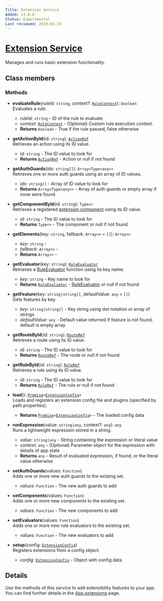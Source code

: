 ```yaml
---
Title: Extension Service
Added: v3.0.0
Status: Experimental
Last reviewed: 2019-03-19
---
```


# [Extension Service](../../../lib/extensions/src/lib/services/extension.service.ts "Defined in extension.service.ts")

Manages and runs basic extension functionality.

## Class members

### Methods

-   **evaluateRule**(ruleId: `string`, context?: [`RuleContext`](../../../lib/extensions/src/lib/config/rule.extensions.ts)): `boolean`<br/>
    Evaluates a rule.
    -   _ruleId:_ `string`  - ID of the rule to evaluate
    -   _context:_ [`RuleContext`](../../../lib/extensions/src/lib/config/rule.extensions.ts)  - (Optional) Custom rule execution context.
    -   **Returns** `boolean` - True if the rule passed, false otherwise
-   **getActionById**(id: `string`): [`ActionRef`](../../../lib/js-api/src/api/content-rest-api/model/actionRef.ts)<br/>
    Retrieves an action using its ID value.
    -   _id:_ `string`  - The ID value to look for
    -   **Returns** [`ActionRef`](../../../lib/js-api/src/api/content-rest-api/model/actionRef.ts) - Action or null if not found
-   **getAuthGuards**(ids: `string[]`): `Array<Type<any>>`<br/>
    Retrieves one or more auth guards using an array of ID values.
    -   _ids:_ `string[]`  - Array of ID value to look for
    -   **Returns** `Array<Type<any>>` - Array of auth guards or empty array if none were found
-   **getComponentById**(id: `string`): `Type<>`<br/>
    Retrieves a registered [extension component](../../../lib/extensions/src/lib/services/component-register.service.ts) using its ID value.
    -   _id:_ `string`  - The ID value to look for
    -   **Returns** `Type<>` - The component or null if not found
-   **getElements**(key: `string`, fallback: `Array<>` = `[]`): `Array<>`<br/>

    -   _key:_ `string`  - 
    -   _fallback:_ `Array<>`  - 
    -   **Returns** `Array<>` - 

-   **getEvaluator**(key: `string`): [`RuleEvaluator`](../../../lib/extensions/src/lib/config/rule.extensions.ts)<br/>
    Retrieves a [RuleEvaluator](../../../lib/extensions/src/lib/config/rule.extensions.ts) function using its key name.
    -   _key:_ `string`  - Key name to look for
    -   **Returns** [`RuleEvaluator`](../../../lib/extensions/src/lib/config/rule.extensions.ts) - [RuleEvaluator](../../../lib/extensions/src/lib/config/rule.extensions.ts) or null if not found
-   **getFeature**(key: `string|string[]`, defaultValue: `any` = `[]`)<br/>
    Gets features by key.
    -   _key:_ `string|string[]`  - Key string using dot notation or array of strings
    -   _defaultValue:_ `any`  - Default value returned if feature is not found, default is empty array
-   **getRouteById**(id: `string`): [`RouteRef`](../../../lib/js-api/src/api/content-rest-api/model/routeRef.ts)<br/>
    Retrieves a route using its ID value.
    -   _id:_ `string`  - The ID value to look for
    -   **Returns** [`RouteRef`](../../../lib/js-api/src/api/content-rest-api/model/routeRef.ts) - The route or null if not found
-   **getRuleById**(id: `string`): [`RuleRef`](../../../lib/js-api/src/api/content-rest-api/model/ruleRef.ts)<br/>
    Retrieves a rule using its ID value.
    -   _id:_ `string`  - The ID value to look for
    -   **Returns** [`RuleRef`](../../../lib/js-api/src/api/content-rest-api/model/ruleRef.ts) - The rule or null if not found
-   **load**(): [`Promise`](https://developer.mozilla.org/en-US/docs/Web/JavaScript/Guide/Using_promises)`<`[`ExtensionConfig`](../../../lib/extensions/src/lib/config/extension.config.ts)`>`<br/>
    Loads and registers an extension config file and plugins (specified by path properties).
    -   **Returns** [`Promise`](https://developer.mozilla.org/en-US/docs/Web/JavaScript/Guide/Using_promises)`<`[`ExtensionConfig`](../../../lib/extensions/src/lib/config/extension.config.ts)`>` - The loaded config data
-   **runExpression**(value: `string|any`, context?: `any`): `any`<br/>
    Runs a lightweight expression stored in a string.
    -   _value:_ `string|any`  - String containing the expression or literal value
    -   _context:_ `any`  - (Optional) Parameter object for the expression with details of app state
    -   **Returns** `any` - Result of evaluated expression, if found, or the literal value otherwise
-   **setAuthGuards**(values: `Function`)<br/>
    Adds one or more new auth guards to the existing set.
    -   _values:_ `Function`  - The new auth guards to add
-   **setComponents**(values: `Function`)<br/>
    Adds one or more new components to the existing set.
    -   _values:_ `Function`  - The new components to add
-   **setEvaluators**(values: `Function`)<br/>
    Adds one or more new rule evaluators to the existing set.
    -   _values:_ `Function`  - The new evaluators to add
-   **setup**(config: [`ExtensionConfig`](../../../lib/extensions/src/lib/config/extension.config.ts))<br/>
    Registers extensions from a config object.
    -   _config:_ [`ExtensionConfig`](../../../lib/extensions/src/lib/config/extension.config.ts)  - Object with config data

## Details

Use the methods of this service to add extensibility features to your app. You can find further
details in the [App extensions](../../user-guide/app-extensions.md) page.
